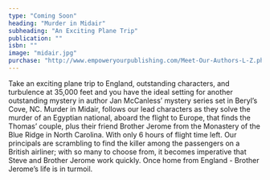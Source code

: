 ```yaml
---
type: "Coming Soon"
heading: "Murder in Midair"
subheading: "An Exciting Plane Trip"
publication: ""
isbn: ""
image: "midair.jpg"
purchase: "http://www.empoweryourpublishing.com/Meet-Our-Authors-L-Z.php"
---
```


Take an exciting plane trip to England, outstanding characters, and turbulence at 35,000 feet and you have the ideal setting for another outstanding mystery in author Jan McCanless’ mystery series set in Beryl’s Cove, NC. Murder in Midair, follows our lead characters as they solve the murder of an Egyptian national, aboard the flight to Europe, that finds the Thomas’ couple, plus their friend Brother Jerome from the Monastery of the Blue Ridge in North Carolina. With only 6 hours of flight time left. Our principals are scrambling to find the killer among the passengers on a British airliner; with so many to choose from, it becomes imperative that Steve and Brother Jerome work quickly. Once home from England - Brother Jerome’s life is in turmoil.
